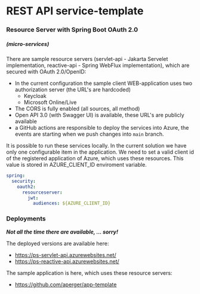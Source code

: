 # REST API service-template
### Resource Server with Spring Boot OAuth 2.0 
##### (micro-services)

There are sample resource servers (servlet-api - Jakarta Servelet implementation, reactive-api -  Spring WebFlux implementation), which are secured with OAuth 2.0/OpenID:
- In the current configuration the sample client WEB-application uses two authorization server (the URL's are hardcoded)
  - Keycloak
  - Microsoft Online/Live
- The CORS is fully enabled (all sources, all method)
- Open API 3.0 (with Swagger UI) is available, these URL's are publicly available
- a GitHub actions are responsible to deploy the services into Azure, the events are starting when we push changes into `main` branch.

It is possible to run these services locally. In the current solution we have only one configurable item in the application. We need to set a valid client id of the registered application of Azure, which uses these resources. This value is stored in AZURE_CLIENT_ID enviroment variable.

```yaml
spring:
  security:
    oauth2:
      resourceserver:
        jwt:
          audiences: ${AZURE_CLIENT_ID}
```


### Deployments
_**Not all the time there are available, ... sorry!**_

The deployed versions are available here:
- https://ps-servlet-api.azurewebsites.net/
- https://ps-reactive-api.azurewebsites.net/

The sample application is here, which uses these resource servers:
- https://github.com/aperger/app-template
